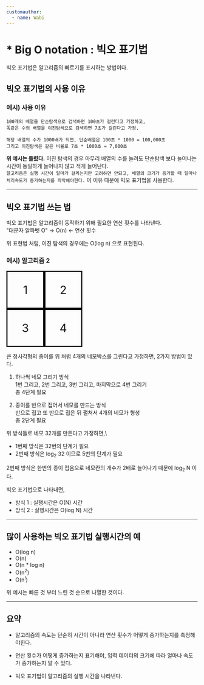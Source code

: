 ```yaml
---
customauthor:
  - name: Wabi
---
```

# * Big O notation : 빅오 표기법
<Author/>


빅오 표기법은 알고리즘의 빠르기를 표시하는 방법이다.

## 빅오 표기법의 사용 이유

### 예시) 사용 이유

```
100개의 배열을 단순탐색으로 검색하면 100초가 걸린다고 가정하고,
똑같은 수의 배열을 이진탐색으로 검색하면 7초가 걸린다고 가정.

해당 배열의 수가 1000배가 되면, 단순배열은 100초 * 1000 = 100,000초
그리고 이진탐색은 같은 비율로 7초 * 1000초 = 7,000초
```

**위 예시는 틀렸다.** 이진 탐색의 경우 아무리 배열의 수를 늘려도 단순탐색 보다 늘어나는 시간이 동일하게 늘어나지 않고 적게 늘어난다.\
`알고리즘은 실행 시간이 얼마가 걸리는지만 고려하면 안되고, 배열의 크기가 증가할 때 얼마나 처리속도가 증가하는지를 파악해야한다.` 이 이유 때문에 빅오 표기법을 사용한다.

---

## 빅오 표기법 쓰는 법

빅오 표기법은 알고리즘이 동작하기 위해 필요한 연산 횟수를 나타낸다.\
"대문자 알파벳 O" → O(n) ← 연산 횟수

위 표현법 처럼, 이진 탐색의 경우에는 O(log n) 으로 표현된다.

### 예시) 알고리즘 2

<div style="overflow:hidden; width:200px; line-height:94px; text-align:center; font-size:30px;">
<div style="float:left; width:100px; height:100px; box-sizing: border-box; border:3px solid #000;">1</div>
<div style="float:left; width:100px; height:100px; box-sizing: border-box; border:3px solid #000;">2</div>
<div style="float:left; width:100px; height:100px; box-sizing: border-box; border:3px solid #000;">3</div>
<div style="float:left; width:100px; height:100px; box-sizing: border-box; border:3px solid #000;">4</div>
</div>

큰 정사각형의 종이를 위 처럼 4개의 네모박스를 그린다고 가정하면, 2가지 방법이 있다.

1. 하나씩 네모 그리기 방식\
1번 그리고, 2번 그리고, 3번 그리고, 마지막으로 4번 그리기\
총 4단계 필요

2. 종이를 반으로 접어서 네모를 만드는 방식\
반으로 접고 또 반으로 접은 뒤 펼쳐서 4개의 네모가 형성\
총 2단계 필요

위 방식들로 네모 32개를 만든다고 가정하면,\
- 1번째 방식은 32번의 단계가 필요
- 2번째 방식은 log<sub>2</sub> 32 이므로 5번의 단계가 필요

2번째 방식은 한번의 종이 접음으로 네모칸의 개수가 2배로 늘어나기 때문에 log<sub>2</sub> N 이다.

빅오 표기법으로 나타내면,

- 방식 1 : 실행시간은 O(N) 시간
- 방식 2 : 실행시간은 O(log N) 시간

---

## 많이 사용하는 빅오 표기법 실행시간의 예

- O(log n)
- O(n)
- O(n * log n)
- O(n<sup>2</sup>)
- O(n<sup>!</sup>)

위 예시는 빠른 것 부터 느린 것 순으로 나열한 것이다.

---

## 요약

- 알고리즘의 속도는 단순히 시간이 아니라 연산 횟수가 어떻게 증가하는지를 측정해야한다.

- 연산 횟수가 어떻게 증가하는지 표기해야, 입력 데이터의 크기에 따라 얼마나 속도가 증가하는지 알 수 있다.

- 빅오 표기법이 알고리즘의 실행 시간을 나타낸다.